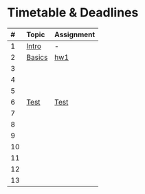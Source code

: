 # Timetable & Deadlines

| \# | Topic | Assignment |
| :--- | :--- | :--- |
| 1 | [Intro](seminar-1/in-class.md) | - |
| 2 | [Basics](seminar-2/in-class.md) | [hw1](seminar-2/hometasks.md) |
| 3 |  |  |
| 4 |  |  |
| 5 |  |  |
| 6 | [Test](seminar-6/untitled.md) | [Test](seminar-6/untitled.md) |
| 7 |  |  |
| 8 |  |  |
| 9 |  |  |
| 10 |  |  |
| 11 |  |  |
| 12 |  |  |
| 13 |  |  |

